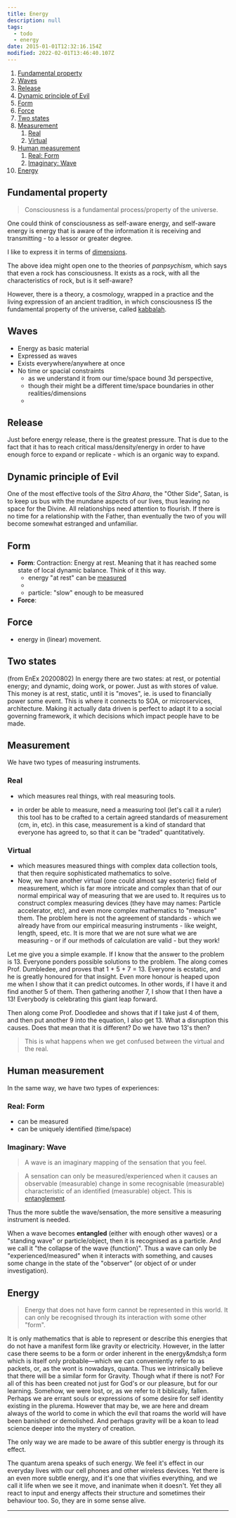 ```yaml
---
title: Energy
description: null
tags:
  - todo
  - energy
date: 2015-01-01T12:32:16.154Z
modified: 2022-02-01T13:46:40.107Z
---
```


1. [Fundamental property](#fundamental-property)
2. [Waves](#waves)
3. [Release](#release)
4. [Dynamic principle of Evil](#dynamic-principle-of-evil)
5. [Form](#form)
6. [Force](#force)
7. [Two states](#two-states)
8. [Measurement](#measurement)
   1. [Real](#real)
   2. [Virtual](#virtual)
9. [Human measurement](#human-measurement)
   1. [Real: Form](#real-form)
   2. [Imaginary: Wave](#imaginary-wave)
10. [Energy](#energy)

## Fundamental property

> Consciousness is a fundamental process/property of the universe.

One could think of consciousness as self-aware energy, and self-aware energy is energy that is aware of the information it is receiving and transmitting - to a lessor or greater degree.

I like to express it in terms of [dimensions](dimensions.html).

The above idea might open one to the theories of _panpsychism_, which says that even a rock has consciousness. It exists as a rock, with all the characteristics of rock, but is it self-aware?

However, there is a theory, a cosmology, wrapped in a practice and the living expression of an ancient tradition, in which consciousness IS the fundamental property of the universe, called [kabbalah](kabbalah_intro.html).

## Waves

- Energy as basic material
- Expressed as waves
- Exists everywhere/anywhere at once
- No time or spacial constraints
  - as we understand it from our time/space bound 3d perspective,
  - though their might be a different time/space boundaries in other realities/dimensions
  -

## Release

Just before energy release, there is the greatest pressure. That is due to the fact that it has to reach critical mass/density/energy in order to have enough force to expand or replicate - which is an organic way to expand.

## Dynamic principle of Evil

One of the most effective tools of the _Sitra Ahara_, the "Other Side", Satan, is to keep us bus with the mundane aspects of our lives, thus leaving no space for the Divine. All relationships need attention to flourish. If there is no time for a relationship with the Father, than eventually the two of you will become somewhat estranged and unfamiliar.

## Form

- **Form**:
  Contraction: Energy at rest. Meaning that it has reached some state of local dynamic balance.
  Think of it this way.
  - energy "at rest" can be [measured](#measurement)
  -
  - particle: "slow" enough to be measured
- **Force**:

## Force

- energy in (linear) movement.

## Two states

(from EnEx 20200802)
In energy there are two states: at rest, or potential energy; and dynamic, doing work, or power. Just as with stores of value. This money is at rest, static, until it is "moves", ie. is used to financially power some event. This is where it connects to SOA, or microservices, architecture. Making it actually data driven is perfect to adapt it to a social governing framework, it which decisions which impact people have to be made.

## Measurement

We have two types of measuring instruments.

### Real

- which measures real things, with real measuring tools.

- in order be able to measure, need a measuring tool (let's call it a ruler)
  this tool has to be crafted to a certain agreed standards of measurement (cm, in, etc).
  in this case, measurement is a kind of standard that everyone has agreed to, so that it can be "traded" quantitatively.

### Virtual

- which measures measured things with complex data collection tools, that then require sophisticated mathematics to solve.
- Now, we have another virtual (one could almost say esoteric) field of measurement, which is far more intricate and complex than that of our normal empirical way of measuring that we are used to. It requires us to construct complex measuring devices (they have may names: Particle accelerator, etc), and even more complex mathematics to "measure" them. The problem here is not the agreement of standards - which we already have from our empirical measuring instruments - like weight, length, speed, etc. It is more that we are not sure what we are measuring - or if our methods of calculation are valid - but they work!

Let me give you a simple example. If I know that the answer to the problem is 13. Everyone ponders possible solutions to the problem. The along comes Prof. Dumbledee, and proves that 1 + 5 + 7 = 13. Everyone is ecstatic, and he is greatly honoured for that insight. Even more honour is heaped upon me when I show that it can predict outcomes. In other words, if I have it and find another 5 of them. Then gathering another 7, I show that I then have a 13! Everybody is celebrating this giant leap forward.

Then along come Prof. Doodledee and shows that if I take just 4 of them, and then put another 9 into the equation, I also get 13. What a disruption this causes. Does that mean that it is different? Do we have two 13's then?

> This is what happens when we get confused between the virtual and the real.

## Human measurement

In the same way, we have two types of experiences:

### Real: Form

- can be measured
- can be uniquely identified (time/space)

### Imaginary: Wave

> A wave is an imaginary mapping of the sensation that you feel.

> A sensation can only be measured/experienced when it causes an observable (measurable) change in some recognisable (measurable) characteristic of an identified (measurable) object. This is [entanglement](entanglement.html).

Thus the more subtle the wave/sensation, the more sensitive a measuring instrument is needed.

When a wave becomes **entangled** (either with enough other waves) or a "standing wave" or particle/object, then it is recognised as a particle. And we call it "the collapse of the wave (function)". Thus a wave can only be "experienced/measured" when it interacts with something, and causes some change in the state of the "observer" (or object of or under investigation).

## Energy

> Energy that does not have form cannot be represented in this world. It can only be recognised through its interaction with some other "form".

It is only mathematics that is able to represent or describe this energies that do not have a manifest form like gravity or electricity. However, in the latter case there seems to be a form or order inherent in the energy&mdsh;a form which is itself only probable&mdash;which we can conveniently refer to as packets, or, as the wont is nowadays, quanta. Thus we intrinsically believe that there will be a similar form for Gravity. Though what if there is not? For all of this has been created not just for God's or our pleasure, but for our learning. Somehow, we were lost, or, as we refer to it biblically, fallen. Perhaps we are errant souls or expressions of some desire for self identity existing in the plurema. However that may be, we are here and dream always of the world to come in which the evil that roams the world will have been banished or demolished. And perhaps gravity will be a koan to lead science deeper into the mystery of creation.

The only way we are made to be aware of this subtler energy is through its effect.

The quantum arena speaks of such energy. We feel it's effect in our everyday lives with our cell phones and other wireless devices. Yet there is an even more subtle energy, and it's one that vivifies everything, and we call it life when we see it move, and inanimate when it doesn't. Yet they all react to input and energy affects their structure and sometimes their behaviour too. So, they are in some sense alive.

---

